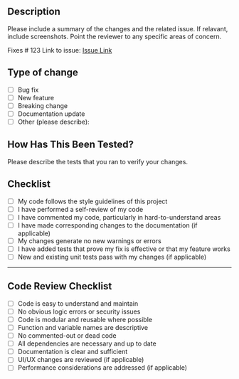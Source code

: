 ## Description

Please include a summary of the changes and the related issue.
If relavant, include screenshots. 
Point the reviewer to any specific areas of concern.

Fixes # 123
Link to issue: [Issue Link](https://app.asana.com)

## Type of change

- [ ] Bug fix
- [ ] New feature
- [ ] Breaking change
- [ ] Documentation update
- [ ] Other (please describe):

## How Has This Been Tested?

Please describe the tests that you ran to verify your changes.

## Checklist

- [ ] My code follows the style guidelines of this project
- [ ] I have performed a self-review of my code
- [ ] I have commented my code, particularly in hard-to-understand areas
- [ ] I have made corresponding changes to the documentation (if applicable)
- [ ] My changes generate no new warnings or errors
- [ ] I have added tests that prove my fix is effective or that my feature works
- [ ] New and existing unit tests pass with my changes (if applicable)

---

## Code Review Checklist

- [ ] Code is easy to understand and maintain
- [ ] No obvious logic errors or security issues
- [ ] Code is modular and reusable where possible
- [ ] Function and variable names are descriptive
- [ ] No commented-out or dead code
- [ ] All dependencies are necessary and up to date
- [ ] Documentation is clear and sufficient
- [ ] UI/UX changes are reviewed (if applicable)
- [ ] Performance considerations are addressed (if applicable)